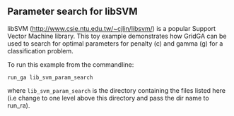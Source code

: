 ## Parameter search for libSVM

libSVM (http://www.csie.ntu.edu.tw/~cjlin/libsvm/) is a popular Support Vector Machine library. This toy example demonstrates how GridGA can be used to search for optimal parameters for penalty (c) and gamma (g) for a classification problem.

To run this example from the commandline:

    run_ga lib_svm_param_search

where `lib_svm_param_search` is the directory containing the files listed here (i.e change to one level above this directory and pass the dir name to run_ra).